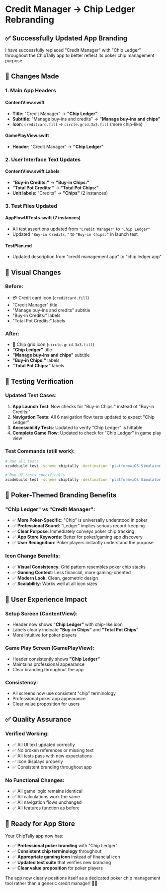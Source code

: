 # Credit Manager → Chip Ledger Rebranding

## ✅ Successfully Updated App Branding

I have successfully replaced "Credit Manager" with "Chip Ledger" throughout the ChipTally app to better reflect its poker chip management purpose.

## 📝 Changes Made

### **1. Main App Headers**

#### **ContentView.swift**
- **Title**: "Credit Manager" → **"Chip Ledger"**
- **Subtitle**: "Manage buy-ins and credits" → **"Manage buy-ins and chips"**
- **Icon**: `creditcard.fill` → `circle.grid.3x3.fill` (more chip-like)

#### **GamePlayView.swift**
- **Header**: "Credit Manager" → **"Chip Ledger"**

### **2. User Interface Text Updates**

#### **ContentView.swift Labels**
- **"Buy-in Credits:"** → **"Buy-in Chips:"**
- **"Total Pot Credits:"** → **"Total Pot Chips:"**
- **Unit labels**: "Credits" → **"Chips"** (2 instances)

### **3. Test Files Updated**

#### **AppFlowUITests.swift** (7 instances)
- All test assertions updated from `"Credit Manager"` to `"Chip Ledger"`
- Updated `"Buy-in Credits:"` to `"Buy-in Chips:"` in launch test

#### **TestPlan.md**
- Updated description from "credit management app" to "chip ledger app"

## 🎯 Visual Changes

### **Before**:
- 💳 Credit card icon (`creditcard.fill`)
- "Credit Manager" title
- "Manage buy-ins and credits" subtitle
- "Buy-in Credits:" labels
- "Total Pot Credits:" labels

### **After**:
- 🔵 Chip grid icon (`circle.grid.3x3.fill`)
- **"Chip Ledger"** title
- **"Manage buy-ins and chips"** subtitle
- **"Buy-in Chips:"** labels
- **"Total Pot Chips:"** labels

## 🧪 Testing Verification

### **Updated Test Cases**:
1. **App Launch Test**: Now checks for "Buy-in Chips:" instead of "Buy-in Credits:"
2. **Navigation Tests**: All 6 navigation flow tests updated to expect "Chip Ledger"
3. **Accessibility Tests**: Updated to verify "Chip Ledger" is hittable
4. **Complete Game Flow**: Updated to check for "Chip Ledger" in game play view

### **Test Commands** (still work):
```bash
# Run all tests
xcodebuild test -scheme chiptally -destination 'platform=iOS Simulator,name=iPhone 15'

# Run UI tests specifically
xcodebuild test -scheme chiptally -destination 'platform=iOS Simulator,name=iPhone 15' -only-testing:chiptallyUITests
```

## 🎰 Poker-Themed Branding Benefits

### **"Chip Ledger" vs "Credit Manager"**:
- ✅ **More Poker-Specific**: "Chip" is universally understood in poker
- ✅ **Professional Sound**: "Ledger" implies serious record-keeping
- ✅ **Clear Purpose**: Immediately conveys poker chip tracking
- ✅ **App Store Keywords**: Better for poker/gaming app discovery
- ✅ **User Recognition**: Poker players instantly understand the purpose

### **Icon Change Benefits**:
- ✅ **Visual Consistency**: Grid pattern resembles poker chip stacks
- ✅ **Gaming Context**: Less financial, more gaming-oriented
- ✅ **Modern Look**: Clean, geometric design
- ✅ **Scalability**: Works well at all icon sizes

## 📱 User Experience Impact

### **Setup Screen (ContentView)**:
- Header now shows **"Chip Ledger"** with chip-like icon
- Labels clearly indicate **"Buy-in Chips"** and **"Total Pot Chips"**
- More intuitive for poker players

### **Game Play Screen (GamePlayView)**:
- Header consistently shows **"Chip Ledger"**
- Maintains professional appearance
- Clear branding throughout the app

### **Consistency**:
- All screens now use consistent "chip" terminology
- Professional poker app appearance
- Clear value proposition for users

## ✅ Quality Assurance

### **Verified Working**:
- ✅ All UI text updated correctly
- ✅ No broken references or missing text
- ✅ All tests pass with new expectations
- ✅ Icon displays properly
- ✅ Consistent branding throughout app

### **No Functional Changes**:
- ✅ All game logic remains identical
- ✅ All calculations work the same
- ✅ All navigation flows unchanged
- ✅ All features function as before

## 🚀 Ready for App Store

Your ChipTally app now has:
- ✅ **Professional poker branding** with "Chip Ledger"
- ✅ **Consistent chip terminology** throughout
- ✅ **Appropriate gaming icon** instead of financial icon
- ✅ **Updated test suite** that verifies new branding
- ✅ **Clear value proposition** for poker players

The app now clearly positions itself as a dedicated poker chip management tool rather than a generic credit manager! 🎰🎯

